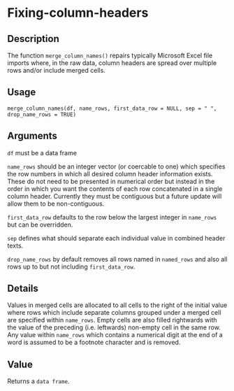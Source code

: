 # Fixing-column-headers

## Description
The function `merge_column_names()` repairs typically Microsoft Excel file imports where, in the raw data, column headers are spread over multiple rows and/or include merged cells.

## Usage
`merge_column_names(df, name_rows, first_data_row = NULL, sep = " ", drop_name_rows = TRUE)`

## Arguments
`df` must be a data frame

`name_rows` should be an integer vector (or coercable to one) which specifies the row numbers in which all desired column header information exists. These do not need to be presented in numerical order but instead in the order in which you want the contents of each row concatenated in a single column header. Currently they must be contiguous but a future update will allow them to be non-contiguous.

`first_data_row` defaults to the row below the largest integer in `name_rows` but can be overridden.

`sep` defines what should separate each individual value in combined header texts.

`drop_name_rows` by default removes all rows named in `named_rows` and also all rows up to but not including `first_data_row`.

## Details
Values in merged cells are allocated to all cells to the right of the initial value where rows which include separate columns grouped under a merged cell are specified within `name_rows`. Empty cells are also filled rightwards with the value of the preceding (i.e. leftwards) non-empty cell in the same row. Any value within `name_rows` which contains a numerical digit at the end of a word is assumed to be a footnote character and is removed.

## Value
Returns a `data frame`.
